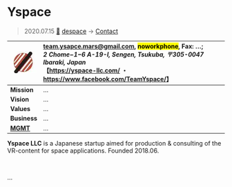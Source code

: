 # Yspace
> 2020.07.15 [🚀](../../../index/index.md) [despace](../index.md) → [Contact](../contact.md)

|[![](../f/contact/y/yspace_logo1_thumb.webp)](../f/contact/y/yspace_logo1.webp)|<team.ysapce.mars@gmail.com>, <mark>noworkphone</mark>, Fax: …;<br> *2 Chome−1−6 A-19-I, Sengen, Tsukuba, 〒305-0047 Ibaraki, Japan*<br> 【<https://yspace-llc.com/> ・ <https://www.facebook.com/TeamYspace/>】|
|:-|:-|
|**Mission**|…|
|**Vision**|…|
|**Values**|…|
|**Business**|…|
|**[MGMT](../mgmt.md)**|…|

**Yspace LLC** is a Japanese startup aimed for production & consulting of the VR-content for space applications. Founded 2018.06.

<p style="page-break-after:always"> </p>

…

